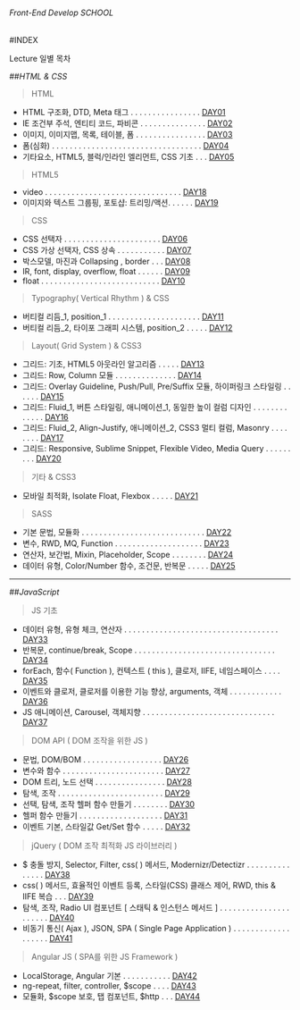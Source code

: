 ###### Front-End Develop SCHOOL

#INDEX

Lecture 일별 목차

##_HTML & CSS_

> HTML

- HTML 구조화, DTD, Meta 태그 . . . . . . . . . . . . . . . . [DAY01](./Lecture/DAY01/README.md)
- IE 조건부 주석, 엔티티 코드, 파비콘 . . . . . . . . . . . . . . . [DAY02](./Lecture/DAY02/README.md)
- 이미지, 이미지맵, 목록, 테이블, 폼 . . . . . . . . . . . . . . . . [DAY03](./Lecture/DAY03/README.md)
- 폼(심화) . . . . . . . . . . . . . . . . . . . . . . . . . . . . . . . . . . [DAY04](./Lecture/DAY04/README.md)
- 기타요소, HTML5, 블럭/인라인 엘리먼트, CSS 기초 . . . [DAY05](./Lecture/DAY05/README.md)

> HTML5

- video . . . . . . . . . . . . . . . . . . . . . . . . . . . . . . . [DAY18](./Lecture/DAY18/README.md)
- 이미지와 텍스트 그룹핑, 포토샵: 트리밍/액션. . . . . . [DAY19](./Lecture/DAY19/README.md)

> CSS

- CSS 선택자 . . . . . . . . . . . . . . . . . . . . . . [DAY06](./Lecture/DAY06/README.md)
- CSS 가상 선택자, CSS 상속    . . . . . . . . . . . [DAY07](./Lecture/DAY07/README.md)
- 박스모델, 마진과 Collapsing , border . . . [DAY08](./Lecture/DAY08/README.md)
- IR, font, display, overflow, float . . . . . . [DAY09](./Lecture/DAY09/README.md)
- float . . . . . . . . . . . . . . . . . . . . . . . . . . . [DAY10](./Lecture/DAY10/README.md)

> Typography( Vertical Rhythm ) & CSS

- 버티컬 리듬_1, position_1 . . . . . . . . . . . . . . . . . . . . . [DAY11](./Lecture/DAY11/README.md)
- 버티컬 리듬_2, 타이포 그래피 시스템, position_2 . . . . . [DAY12](./Lecture/DAY12/README.md)

> Layout( Grid System ) & CSS3

- 그리드: 기초, HTML5 아웃라인 알고리즘 . . . . . [DAY13](./Lecture/DAY13/README.md)
- 그리드: Row, Column 모듈 . . . . . . . . . . . . . . [DAY14](./Lecture/DAY14/README.md)
- 그리드: Overlay Guideline, Push/Pull, Pre/Suffix 모듈, 하이퍼링크 스타일링 . . . . . . [DAY15](./Lecture/DAY15/README.md)
- 그리드: Fluid_1, 버튼 스타일링, 애니메이션_1, 동일한 높이 컬럼 디자인 . . . . . . . . . . . . . [DAY16](./Lecture/DAY16/README.md)
- 그리드: Fluid_2, Align-Justify, 애니메이션_2, CSS3 멀티 컬럼, Masonry  . . . . . . . . [DAY17](./Lecture/DAY17/README.md)
- 그리드: Responsive, Sublime Snippet, Flexible Video, Media Query . . . . . . . . . [DAY20](./Lecture/DAY20/README.md)

> 기타 & CSS3

- 모바일 최적화, Isolate Float, Flexbox . . . . . [DAY21](./Lecture/DAY21/README.md)

> SASS

- 기본 문법, 모듈화 . . . . . . . . . . . . . . . . . . . . . . . . . . . . [DAY22](./Lecture/DAY22/README.md)
- 변수, RWD, MQ, Function . . . . . . . . . . . . . . . . . . . . [DAY23](./Lecture/DAY23/README.md)
- 연산자, 보간법, Mixin, Placeholder, Scope . . . . . . . . [DAY24](./Lecture/DAY24/README.md)
- 데이터 유형, Color/Number 함수, 조건문, 반복문 . . . . . [DAY25](./Lecture/DAY25/README.md)

---

##_JavaScript_

> JS 기초

- 데이터 유형, 유형 체크, 연산자 . . . . . . . . . . . . . . . . . . . . . . . . . . . . . . . . . . . [DAY33](./Lecture/DAY33/README.md)
- 반복문, continue/break, Scope . . . . . . . . . . . . . . . . . . . . . . . . . . . . . . . . [DAY34](./Lecture/DAY34/README.md)
- forEach, 함수( Function ), 컨텍스트 ( this ), 클로저, IIFE, 네임스페이스 . . . . [DAY35](./Lecture/DAY35/README.md)
- 이벤트와 클로저, 클로저를 이용한 기능 향상, arguments, 객체 . . . . . . . . . . . . [DAY36](./Lecture/DAY36/README.md)
- JS 애니메이션, Carousel, 객체지향 . . . . . . . . . . . . . . . . . . . . . . . . . . . . . . [DAY37](./Lecture/DAY37/README.md)

> DOM API ( DOM 조작을 위한 JS )

- 문법, DOM/BOM . . . . . . . . . . . . . . . . . . [DAY26](./Lecture/DAY26/README.md)
- 변수와 함수 . . . . . . . . . . . . . . . . . . . . . . . [DAY27](./Lecture/DAY27/README.md)
- DOM 트리, 노드 선택 . . . . . . . . . . . . . . . . [DAY28](./Lecture/DAY28/README.md)
- 탐색, 조작 . . . . . . . . . . . . . . . . . . . . . . . . [DAY29](./Lecture/DAY29/README.md)
- 선택, 탐색, 조작 헬퍼 함수 만들기 . . . . . . . . [DAY30](./Lecture/DAY30/README.md)
- 헬퍼 함수 만들기 . . . . . . . . . . . . . . . . . . . [DAY31](./Lecture/DAY31/README.md)
- 이벤트 기본, 스타일값 Get/Set 함수 . . . . . [DAY32](./Lecture/DAY32/README.md)

> jQuery ( DOM 조작 최적화 JS 라이브러리 )

- $ 충돌 방지, Selector, Filter, css( ) 메서드, Modernizr/Detectizr . . . . . . . . . . . . . . . [DAY38](./Lecture/DAY38/README.md)
- css( ) 메서드, 효율적인 이벤트 등록, 스타일(CSS) 클래스 제어, RWD, this & IIFE 복습 . . . [DAY39](./Lecture/DAY39/README.md)
- 탐색, 조작, Radio UI 컴포넌트 [ 스태틱 & 인스턴스 메서드 ] . . . . . . . . . . . . . . . . . . . . . . [DAY40](./Lecture/DAY40/README.md)
- 비동기 통신( Ajax ), JSON, SPA ( Single Page Application ) . . . . . . . . . . . . . . . . . . . [DAY41](./Lecture/DAY41/README.md)

> Angular JS ( SPA를 위한 JS Framework )

- LocalStorage, Angular 기본 . . . . . . . . . . . [DAY42](./Lecture/DAY42/README.md)
- ng-repeat, filter, controller, $scope . . . . [DAY43](./Lecture/DAY43/README.md)
- 모듈화, $scope 보호, 탭 컴포넌트, $http . . . [DAY44](./Lecture/DAY44/README.md)

